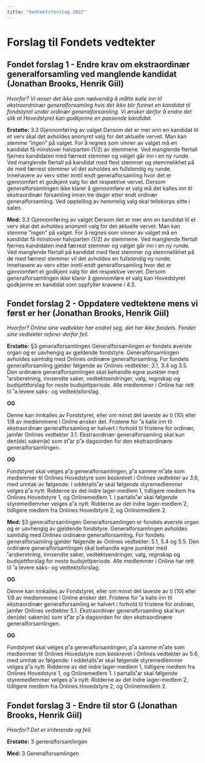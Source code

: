 ```yaml
---
title: "Vedtektsforslag 2022"
---
```


# Forslag til Fondets vedtekter

## Fondet forslag 1 - Endre krav om ekstraordinær generalforsamling ved manglende kandidat  (Jonathan Brooks, Henrik Giil)
_Hvorfor? Vi anser det ikke som nødvendig å måtte kalle inn til ekstraordninær generalforsamling hvis det ikke blir funnet en kandidat til fondstyret under ordinær generalforsamling. Vi ønsker derfor å endre det slik at Hovedstyret kan godkjenne en passende kandidat._




**Erstatte:**
3.3 Gjennomføring av valget
Dersom det er mer enn en kandidat til et verv skal det avholdes anonymt valg for
det aktuelle vervet. Man kan stemme “ingen” på valget. For å regnes som vinner av
valget må en kandidat få minstover halvparten (1/2) av stemmene. Ved manglende
flertall fjernes kandidaten med færrest stemmer og valget går inn i en ny runde.
Ved manglende flertall på kandidat med flest stemmer og stemmelikhet på de med
færrest stemmer vil det avholdes en fullstendig ny runde.
Innehavere av verv sitter inntil endt generalforsamling hvor det er gjennomført et
godkjent valg for det respektive vervet. Dersom generalforsamlingen ikke klarer å
gjennomføre et valg må det kalles inn til ekstraordinær forsamling innen tre dager
etter endt ordinær generalforsamling.
Ved opptelling av hemmelig valg skal tellekorps sitte i salen.

**Med:**
3.3 Gjennomføring av valget
Dersom det er mer enn en kandidat til et verv skal det avholdes anonymt valg for
det aktuelle vervet. Man kan stemme “ingen” på valget. For å regnes som vinner av
valget må en kandidat få minstover halvparten (1/2) av stemmene. Ved manglende
flertall fjernes kandidaten med færrest stemmer og valget går inn i en ny runde.
Ved manglende flertall på kandidat med flest stemmer og stemmelikhet på de med
færrest stemmer vil det avholdes en fullstendig ny runde.
Innehavere av verv sitter inntil endt generalforsamling hvor det er gjennomført et
godkjent valg for det respektive vervet. Dersom generalforsamlingen ikke klarer å
gjennomføre et valg kan Hovedstyret godkjenne en kandidat som oppfyller kravene i 4.3.

## Fondet forslag 2 - Oppdatere vedtektene mens vi først er her (Jonathan Brooks, Henrik Giil)
_Hvorfor? Online sine vedtekter har endret seg, det har ikke fondets. Fondet sine vedtekter referer derfor feil._


**Erstatte:**
§3 generalforsamlingen
Generalforsamlingen er fondets øverste organ og er uavhengig av gjeldende fondstyre. Generalforsamlingen avholdes samtidig med Onlines ordinære generalforsamling.
For fondets generalforsamling gjelder følgende av Onlines vedtekter: 3.1, 3.4 og 3.5.
Den ordinære generalforsamlingen skal behandle egne punkter med ˚arsberetning,
innsendte saker, vedtektsendringer, valg, regnskap og budsjettforslag for neste budsjettperiode. Alle medlemmer i Online har rett til ˚a levere saks- og vedtektsforslag.

**OG**

Denne kan innkalles av Fondstyret, eller om minst det laveste av ti (10) eller 1/8
av medlemmene i Online ønsker det. Fristene for ˚a kalle inn til ekstraordinær generalforsamling er halvert i forhold til fristene for ordinær, jamfør Onlines vedtekter
3.1.
Ekstraordinær generalforsamling skal kun den(de) saken(e) som st˚ar p˚a dagsorden
for den ekstraordinære generalforsamlingen.

**OG**

Fondstyret skal velges p˚a generalforsamlingen, p˚a samme m˚ate som medlemmer til
Onlines Hovedstyre som beskrevet i Onlines vedtekter av 3.6, med unntak av følgende:
I oddetalls˚ar skal følgende styremedlemmer velges p˚a nytt: Ridderne av det indre
lager-medlem 1, tidligere medlem fra Onlines Hovedstyre 1, og Onlinemedlem 1.
I partalls˚ar skal følgende styremedlemmer velges p˚a nytt: Ridderne av det indre
lager-medlem 2, tidligere medlem fra Onlines Hovedstyre 2, og Onlinemedlem 2.

**Med:**
§3 generalforsamlingen
Generalforsamlingen er fondets øverste organ og er uavhengig av gjeldende fondstyre. Generalforsamlingen avholdes samtidig med Onlines ordinære generalforsamling.
For fondets generalforsamling gjelder følgende av Onlines vedtekter: 5.1, 5.4 og 5.5.
Den ordinære generalforsamlingen skal behandle egne punkter med ˚arsberetning,
innsendte saker, vedtektsendringer, valg, regnskap og budsjettforslag for neste budsjettperiode. Alle medlemmer i Online har rett til ˚a levere saks- og vedtektsforslag.

**OG**

Denne kan innkalles av Fondstyret, eller om minst det laveste av ti (10) eller 1/8
av medlemmene i Online ønsker det. Fristene for ˚a kalle inn til ekstraordinær generalforsamling er halvert i forhold til fristene for ordinær, jamfør Onlines vedtekter
5.1.
Ekstraordinær generalforsamling skal kun den(de) saken(e) som st˚ar p˚a dagsorden
for den ekstraordinære generalforsamlingen.

**OG**

Fondstyret skal velges p˚a generalforsamlingen, p˚a samme m˚ate som medlemmer til
Onlines Hovedstyre som beskrevet i Onlines vedtekter av 5.6, med unntak av følgende:
I oddetalls˚ar skal følgende styremedlemmer velges p˚a nytt: Ridderne av det indre
lager-medlem 1, tidligere medlem fra Onlines Hovedstyre 1, og Onlinemedlem 1.
I partalls˚ar skal følgende styremedlemmer velges p˚a nytt: Ridderne av det indre
lager-medlem 2, tidligere medlem fra Onlines Hovedstyre 2, og Onlinemedlem 2.

## Fondet forslag 3 - Endre til stor G (Jonathan Brooks, Henrik Giil)
_Hvorfor? Det er irriterende og feil._


**Erstatte:**
3 generalforsamlingen

**Med:**
3 Generalforsamlingen